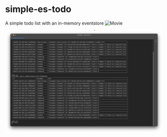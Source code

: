 # simple-es-todo

A simple todo list with an in-memory eventstore 
![Movie](https://github.com/mkcoder/simple-es-todo/blob/master/playing%20around%20with%20the%20ux.gif)


![Image](https://github.com/mkcoder/simple-es-todo/blob/master/Screen%20Shot%202021-09-22%20at%2010.35.33%20PM.png)
